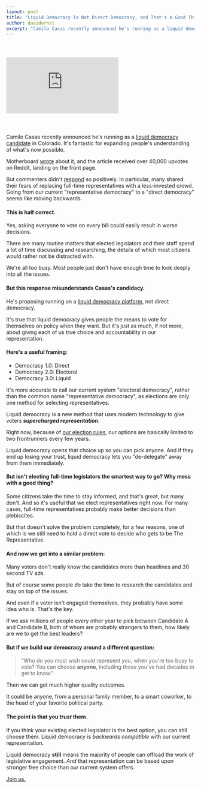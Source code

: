```yaml
---
layout: post
title: "Liquid Democracy Is Not Direct Democracy, and That's a Good Thing"
author: davidernst
excerpt: "Camilo Casas recently announced he's running as a liquid democracy candidate in Colorado. It's fantastic for expanding people's understanding of what's now possible."
---
```


<iframe src="https://www.youtube.com/embed/Ya1dNNzkQTE" frameborder="0" allowfullscreen style="margin: 40px auto"></iframe>

<br />

Camilo Casas recently announced he's running as a [liquid democracy candidate](/2017/07/04/running-liquid-democracy-candidates/) in Colorado. It's fantastic for expanding people's understanding of what's now possible.

Motherboard [wrote](https://motherboard.vice.com/en_us/article/59dnbb/colorado-political-candidate-promises-to-give-his-seat-to-an-app) about it, and the article received over 40,000 upvotes on Reddit, landing on the front page.

But commenters didn't [respond](https://www.reddit.com/r/Futurology/comments/76xwut/colorado_political_candidate_promises_to_give_his/) so positively. In particular, many shared their fears of replacing full-time representatives with a less-invested crowd. Going from our current "representative democracy" to a "direct democracy" seems like moving backwards.

#### This is half correct.

Yes, asking everyone to vote on every bill could easily result in worse decisions.

There are many routine matters that elected legislators and their staff spend a lot of time discussing and researching, the details of which most citizens would rather not be distracted with.

We're all too busy. Most people just don't have enough time to look deeply into all the issues.

#### But this response misunderstands Casas's candidacy.

He's proposing running on a [liquid democracy platform](/2016/09/21/what-is-liquid-democracy/), not direct democracy.

It's true that liquid democracy gives people the means to vote for themselves on policy when they want. But it's just as much, if not more, about giving each of us true choice and accountability in our representation.

#### Here's a useful framing:

<style>
.post .post-content ul {
  margin-top: 1.5em;
}
</style>

- Democracy 1.0: Direct
- Democracy 2.0: Electoral
- Democracy 3.0: Liquid

It's more accurate to call our current system "electoral democracy", rather than the common name "representative democracy", as elections are only one method for selecting representatives.

Liquid democracy is a new method that uses modern technology to give voters ***supercharged representation***.

Right now, because of [our election rules](/2017/03/06/how-to-move-past-two-parties/), our options are basically limited to two frontrunners every few years.

Liquid democracy opens that choice up so you can pick anyone. And if they end up losing your trust, liquid democracy lets you "de-delegate" away from them immediately.

#### But isn't electing full-time legislators the smartest way to go? Why mess with a good thing?

Some citizens take the time to stay informed, and that's great, but many don't. And so it's useful that we elect representatives right now. For many cases, full-time representatives probably make better decisions than plebiscites.

But that doesn't solve the problem completely, for a few reasons, one of which is we still need to hold a direct vote to decide who gets to be The Representative.

#### And now we get into a similar problem:

Many voters don't really know the candidates more than headlines and 30 second TV ads.

But of course some people *do* take the time to research the candidates and stay on top of the issues.

And even if a voter isn't engaged themselves, they probably have some idea who is. That's the key.

If we ask millions of people every other year to pick between Candidate A and Candidate B, both of whom are probably strangers to them, how likely are we to get the best leaders?

#### But if we build our democracy around a different question:

> "Who do you most wish could represent you, when you're too busy to vote? You can choose **anyone**, including those you've had decades to get to know."

Then we can get much higher quality outcomes.

It could be anyone, from a personal family member, to a smart coworker, to the head of your favorite political party.

#### The point is that you *trust* them.

If you think your existing elected legislator is the best option, you can still choose them. Liquid democracy is *backwards compatible* with our current representation.

Liquid democracy **still** means the majority of people can offload the work of legislative engagement. *And* that representation can be based upon stronger free choice than our current system offers.

[Join us.](https://united.vote/join)
